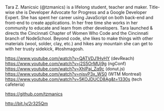 Tara Z. Manicsic (@tzmanics) is a lifelong student, teacher and maker. Title-wise she is Developer Advocate for Progress and a Google Developer Expert. She has spent her career using JavaScript on both back-end and front-end to create applications. In her free time she works in her community to educate and learn from other developers. Tara launched & directs the Cincinnati Chapter of Women Who Code and the Cincinnati branch of NodeSchool. Beyond code, she likes to make things with other materials (wool, solder, clay, etc.) and hikes any mountain she can get to with her trusty sidekick, #toshmagosh.

https://www.youtube.com/watch?v=QATVDJ1HvHY (devReach)
https://www.youtube.com/watch?v=j2S5OrMUj9g (ngConf)
https://www.youtube.com/watch?v=XhIPaj_Zq9c (donut.js)
https://www.youtube.com/watch?v=njsvP3x_WS0 (WTM Montreal)
https://www.youtube.com/watch?v=5KOJDUCD8Ag&t=1330s (tech cafeteria)

https://github.com/tzmanics

http://bit.ly/2r325Qm